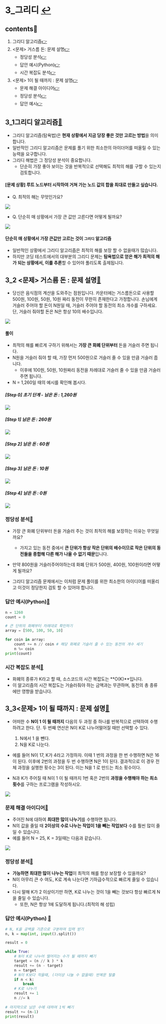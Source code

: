 # 3_그리디 [↩](../this_is_codingtest)

## contents📑<a id="contents"></a>

1. 그리디 알고리즘[👉](#3_1)
2. <문제> 거스름 돈: 문제 설명[👉](#3_2)
   * 정당성 분석[👉](#3_2-1)
   * 답안 예시(Python)[👉](#3_2-2)
   * 시간 복잡도 분석[👉](#3_2-3)
3. <문제> 1이 될 때까지 : 문제 설명[👉](#3_3)
   * 문제 해결 아이디어[👉](#3_3-1)
   * 정당성 분석[👉](#3_3-2)
   * 답안 예시[👉](#3_3-3)


## 3_1그리디 알고리즘[📑](#contents)<a id="3_1"></a>

* 그리디 알고리즘(탐욕법)은 **현재 상황에서 지금 당장 좋은 것만 고르는 방법**을 의미합니다.
* 일반적인 그리디 알고리즘은 문제를 풀기 위한 최소한의 아이더어를 떠올릴 수 있는 능력을 요구합니다.
* 그리디 해법은 그 정당성 분석이 중요합니다.
  * 단순히 가장 좋아 보이는 것을 반복적으로 선택해도 최적의 해를 구할 수 있는지 검토합니다.

#### [문제 상황] 루트 노드부터 시작하여 거쳐 가는 노드 값의 합을 최대로 만들고 싶습니다.

* Q. 최적의 해는 무엇인가요?

![](./image/3_1.png)

* Q. 단순히 매 상황에서 가장 큰 값만 고른다면 어떻게 될까요?

![](./image/3_2.png)

#### 단순히 매 상황에서 가장 큰값만 고르는 것이 `그리디` 알고리즘

* 일반적인 상황에서 그리디 알고리즘은 최적의 해를 보장 할 수 없을때가 많습니다.
* 하지만 코딩 테스트에서의 대부분의 그리디 문제는 **탐욕법으로 얻은 해가 최적의 해가 되는 상황에서, 이를 추론**할 수 있어야 풀리도록 출제됩니다.

## 3_2 <문제> 거스름 돈 : 문제 설명[📑](#contents)<a id="3_2"></a>

* 당신은 음식점의 계산을 도와주는 점원입니다. 카운터에는 거스름돈으로 사용할 500원, 100원, 50원, 10원 짜리 동전이 무한히 존재한다고 가정합니다. 손님에게 거슬러 주어야 할 돈이 N원일 때, 거슬러 주어야 할 동전의 최소 개수를 구하세요. 단, 거슬러 줘야할  돈은 N은 항상 10의 배수입니다.

![](./image/3_3-1.png)

#### 풀이

* 최적의 해를 빠르게 구하기 위해서는 **가장 큰 화폐 단위부터** 돈을 거슬러 주면 됩니다.
* N원을 거슬러 줘야 할 때, 가장 먼저 500원으로 거슬러 줄 수 있을 만큼 거슬러 줍니다.
  * 이후에 100원, 50원, 10원짜리 동전을 차례대로 거슬러 줄 수 있을 만큼 거슬러 주면 됩니다.
* N = 1,260일 때의 예시를 확인해 봅시다.

##### [Step 0] 초기 단계 - 남은 돈 : 1,260원

![](./image/3_3-2.png)

##### [Step 1] 남은 돈 : 260원

![](./image/3_3-3.png)

##### [Step 2] 남은 돈 : 60원

![](./image/3_3-4.png)

##### [Step 3] 남은 돈 : 10원

![](./image/3_3-5.png)

##### [Step 4] 남은 돈 : 0원

![](./image/3_3-6.png)

### 정당성 분석[📑](#contents)<a id="3_2-1"></a>

* 가장 큰 화폐 단위부터 돈을 거슬러 주는 것이 최적의 해를 보장하는 이유는 무엇일까요?

  * 가지고 있는 동전 중에서 **큰 단위가 항상 작은 단위의 배수이므로 작은 단위의 동전들을 종합해 다른 해가 나올 수 없기 때문**입니다.
* 만약 800원을 거슬러주어야하는데 화폐 단위가 500원, 400원, 100원이라면 어떻게 될까요?
* 그리디 알고리즘 문제에서는 이처럼 문제 풀이를 위한 최소한의 아이디어를 떠올리고 이것이 정당한지 검토 할 수 있어야 합니다.

### 답안 예시(Python)[📑](#contents)<a id="3_2-2"></a>

```python
n = 1260
count = 0

# 큰 단위의 화폐부터 차례대로 확인하기
array = [500, 100, 50, 10]

for coin in array:
    count += n // coin # 해당 화폐로 거슬러 줄 수 있는 동전의 개수 세기
    n %= coin
print(count)
```

### 시간 복잡도 분석[📑](#contents)<a id="3_2-3"></a>

* 화폐의 종류가 K라고 할 때, 소스코드의 시간 복잡도는 **O(K)**입니다.
* 이 알고리즘의 시간 복잡도는 거슬러줘야 하는 금액과는 무관하며, 동전의 총 종류에만 영향을 받습니다.

## 3_3<문제> 1이 될 때까지 : 문제 설명[📑](#contents)<a id="3_3"></a>

* 어떠한 수 **N이 1 이 될 때까지** 다음의 두 과정 중 하나를 반복적으로 선택하여 수행하려고 한다. 단. 두 번째 연산은 N이 K로 나누어떨어질 때만 선택할 수 있다.
  1. N에서 1 을 뺀다.
  2. N을 K로 나눈다.

* 예를 들어 N이 17, K가 4라고 가정하자. 이때 1 번의 과정을 한 번 수행하면 N은 16이 된다. 이후에 2번의 과정을 두 번 수행하면 N은 1이 된다. 결과적으로 이 경우 전체 과정을 실행한 횟수는 3이 된다. 이는 N을 1 로 만드는 최소 횟수이다.
* N과 K가 주어질 때 N이 1 이 될 때까지 1번 혹은 2번의 **과정을 수행해야 하는 최소 횟수**를 구하는 프로그램을 작성하시오.

![](./image/3_4-1.png)

### 문제 해결 아이디어[📑](#contents)<a id="3_3-1"></a>

* 주어진 N에 대하여 **최대한 많이 나누기**를 수행하면 됩니다.
* N의 값을 줄일 때 **2이상의 수로 나누는 작업이 1을 빼는 작업보다** 수를 훨씬 많이 줄일 수 있습니다.
* 예를 들어 N = 25, K = 3일때는 다음과 같습니다.

![](./image/3_4-2.png)

### 정당성 분석[📑](#contents)<a id="3_3-2"></a>

* **가능하면 최대한 많이 나누는 작업**이 최적의 해를 항상 보장할 수 있을까요?
* N이 아무리 큰 수 여도, K로 계속 나눈다면 기하급수적으로 빠르게 줄일 수 있습니다.
* 다시 말해 K가 2 이상이기만 하면, K로 나누는 것이 1을 빼는 것보다 항상 빠르게 N을 줄일 수 있습니다.
  * 또한, N은 항상 1에 도달하게 됩니다.(최적의 해 성립)

### 답안 예시(Python) [📑](#contents)<a id="3_3-3"></a>

```python
# N, K을 공백을 기준으로 구분하여 입력 받기
n, k = map(int, input().split())

result = 0

while True:
    # N이 K로 나누어 떨어지는 수가 될 때까지 빼기
    target = (n // k ) * k
    result += (n - target)
    n = target
    # N이 K보다 작을때, (더이상 나눌 수 없을때) 반복문 탈출
    if n < k:
        break
    # K로 나누기
    result += 1
    n //= k
    
# 마지막으로 남은 수에 대하여 1씩 빼기
result += (n-1)
print(result)
```

